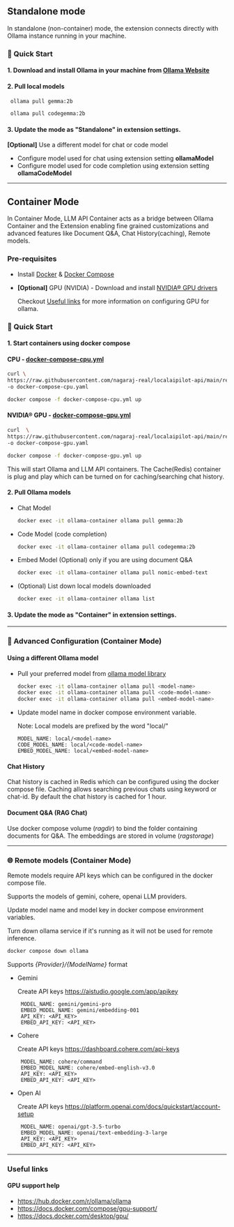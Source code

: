 ## Standalone mode

In standalone (non-container) mode, the extension connects directly with Ollama instance running in your machine.

### 🚀 Quick Start

#### 1. Download and install Ollama in your machine from [Ollama Website](https://ollama.com/download)

#### 2. Pull local models

```sh
 ollama pull gemma:2b
```

```sh
 ollama pull codegemma:2b
```

#### 3. Update the **mode** as "Standalone" in extension settings.

**[Optional]** Use a different model for chat or code model

- Configure model used for chat using extension setting **ollamaModel**
- Configure model used for code completion using extension setting **ollamaCodeModel**

---

## Container Mode

In Container Mode, LLM API Container acts as a bridge between Ollama Container and the Extension enabling fine grained customizations and advanced features like Document Q&A, Chat History(caching), Remote models.


### Pre-requisites

- Install [Docker](https://www.docker.com/) & [Docker Compose](https://docs.docker.com/compose/)

- **[Optional]** GPU (NVIDIA) -
  Download and install [NVIDIA® GPU drivers](https://www.nvidia.com/download/index.aspx?lang=en-us)

  Checkout [Useful links](#useful-links) for more information on configuring GPU for ollama.

### 🚀 Quick Start

#### 1. Start containers using docker compose

#### CPU - [docker-compose-cpu.yml](https://raw.githubusercontent.com/nagaraj-real/localaipilot-api/main/recipes/docker-compose-cpu.yml)

```sh
curl \
https://raw.githubusercontent.com/nagaraj-real/localaipilot-api/main/recipes/docker-compose-cpu.yml \
-o docker-compose-cpu.yaml

docker compose -f docker-compose-cpu.yml up
```

#### NVIDIA® GPU - [docker-compose-gpu.yml](https://raw.githubusercontent.com/nagaraj-real/localaipilot-api/main/recipes/docker-compose-gpu.yml)

```sh
curl  \
https://raw.githubusercontent.com/nagaraj-real/localaipilot-api/main/recipes/docker-compose-gpu.yml \
-o docker-compose-gpu.yaml

docker compose -f docker-compose-gpu.yml up
```

This will start Ollama and LLM API containers. The Cache(Redis) container is plug and play which can be turned on for caching/searching chat history.

#### 2. Pull Ollama models

- Chat Model

  ```bash
  docker exec -it ollama-container ollama pull gemma:2b
  ```

- Code Model (code completion)

  ```bash
  docker exec -it ollama-container ollama pull codegemma:2b
  ```

- Embed Model (Optional) only if you are using document Q&A

  ```bash
  docker exec -it ollama-container ollama pull nomic-embed-text
  ```

- (Optional) List down local models downloaded
  ```bash
  docker exec -it ollama-container ollama list
  ```
#### 3. Update the **mode** as "Container" in extension settings.

---

### 📘 Advanced Configuration (Container Mode)

#### Using a different Ollama model

- Pull your preferred model from [ollama model library](https://ollama.com/library)

  ```bash
  docker exec -it ollama-container ollama pull <model-name>
  docker exec -it ollama-container ollama pull <code-model-name>
  docker exec -it ollama-container ollama pull <embed-model-name>
  ```

- Update model name in docker compose environment variable.

  Note: Local models are prefixed by the word "local/"

  ```env
  MODEL_NAME: local/<model-name>
  CODE_MODEL_NAME: local/<code-model-name>
  EMBED_MODEL_NAME: local/<embed-model-name>
  ```

#### Chat History

Chat history is cached in Redis which can be configured using the docker compose file.
Caching allows searching previous chats using keyword or chat-id.
By default the chat history is cached for 1 hour.

#### Document Q&A (RAG Chat)

Use docker compose volume (_ragdir_) to bind the folder containing documents for Q&A.
The embeddings are stored in volume (_ragstorage_)

---

### 🌐 Remote models (Container Mode)

Remote models require API keys which can be configured in the docker compose file.

Supports the models of gemini, cohere, openai LLM providers.

Update model name and model key in docker compose environment variables.

Turn down ollama service if it's running as it will not be used for remote inference.

```bash
docker compose down ollama
```

Supports _{Provider}/{ModelName}_ format

- Gemini

  Create API keys https://aistudio.google.com/app/apikey

  ```env
   MODEL_NAME: gemini/gemini-pro
   EMBED_MODEL_NAME: gemini/embedding-001
   API_KEY: <API_KEY>
   EMBED_API_KEY: <API_KEY>
  ```

- Cohere

  Create API keys https://dashboard.cohere.com/api-keys

  ```env
   MODEL_NAME: cohere/command
   EMBED_MODEL_NAME: cohere/embed-english-v3.0
   API_KEY: <API_KEY>
   EMBED_API_KEY: <API_KEY>
  ```

- Open AI

  Create API keys https://platform.openai.com/docs/quickstart/account-setup

  ```env
   MODEL_NAME: openai/gpt-3.5-turbo
   EMBED_MODEL_NAME: openai/text-embedding-3-large
   API_KEY: <API_KEY>
   EMBED_API_KEY: <API_KEY>
  ```
---

### Useful links

#### GPU support help

- https://hub.docker.com/r/ollama/ollama
- https://docs.docker.com/compose/gpu-support/
- https://docs.docker.com/desktop/gpu/
